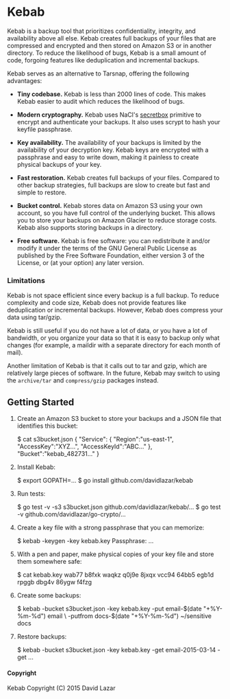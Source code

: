 # Kebab

Kebab is a backup tool that prioritizes confidentiality, integrity, and
availability above all else.  Kebab creates full backups of your files that
are compressed and encrypted and then stored on Amazon S3 or in another
directory.  To reduce the likelihood of bugs, Kebab is a small amount of
code, forgoing features like deduplication and incremental backups.

Kebab serves as an alternative to Tarsnap, offering the following advantages:

* **Tiny codebase.**
Kebab is less than 2000 lines of code.  This makes Kebab easier to audit
which reduces the likelihood of bugs.

* **Modern cryptography.**
Kebab uses NaCl's [secretbox](http://nacl.cr.yp.to/secretbox.html)
primitive to encrypt and authenticate your backups.  It also uses
scrypt to hash your keyfile passphrase.

* **Key availability.**
The availability of your backups is limited by the availability of your
decryption key.  Kebab keys are encrypted with a passphrase and easy to
write down, making it painless to create physical backups of your key.

* **Fast restoration.**
Kebab creates full backups of your files. Compared to other backup
strategies, full backups are slow to create but fast and simple to restore.

* **Bucket control.**
Kebab stores data on Amazon S3 using your own account, so you have full
control of the underlying bucket.  This allows you to store your backups
on Amazon Glacier to reduce storage costs.  Kebab also supports storing
backups in a directory.

* **Free software.**
Kebab is free software: you can redistribute it and/or modify
it under the terms of the GNU General Public License as published by
the Free Software Foundation, either version 3 of the License, or
(at your option) any later version.

### Limitations

Kebab is not space efficient since every backup is a full backup.
To reduce complexity and code size, Kebab does not provide features like
deduplication or incremental backups.  However, Kebab does compress
your data using tar/gzip.

Kebab is still useful if you do not have a lot of data, or you have a lot
of bandwidth, or you organize your data so that it is easy to backup only
what changes (for example, a maildir with a separate directory for each
month of mail).

Another limitation of Kebab is that it calls out to tar and gzip, which are
relatively large pieces of software.  In the future, Kebab may switch to
using the `archive/tar` and `compress/gzip` packages instead.

## Getting Started

1. Create an Amazon S3 bucket to store your backups and a JSON file that
identifies this bucket:

    $ cat s3bucket.json
    {
        "Service": {
            "Region":"us-east-1",
            "AccessKey":"XYZ...",
            "AccessKeyId":"ABC..."
        },
        "Bucket":"kebab_482731..."
    }

2. Install Kebab:

    $ export GOPATH=...
    $ go install github.com/davidlazar/kebab

3. Run tests:

    $ go test -v -s3 s3bucket.json github.com/davidlazar/kebab/...
    $ go test -v github.com/davidlazar/go-crypto/...

4. Create a key file with a strong passphrase that you can memorize:

    $ kebab -keygen -key kebab.key
    Passphrase: ...

5. With a pen and paper, make physical copies of your key file and store
them somewhere safe:

    $ cat kebab.key
    wab77 b8fxk waqkz
    q0j9e 8jxqx vcc94
    64bb5 egb1d rpggb
    dbg4v 86ygw f4fzg

6. Create some backups:

    $ kebab -bucket s3bucket.json -key kebab.key -put email-$(date "+%Y-%m-%d") email \
    -putfrom docs-$(date "+%Y-%m-%d") ~/sensitive docs

7. Restore backups:

    $ kebab -bucket s3bucket.json -key kebab.key -get email-2015-03-14 -get ...


#### Copyright
Kebab Copyright (C) 2015 David Lazar
